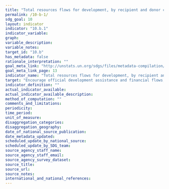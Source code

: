 ```yaml
---
title: "Total resources flows for development, by recipient and donor countries and type of flow (e.g. official development assistance, foreign direct investment and other flows)"
permalink: /10-b-1/
sdg_goal: 10
layout: indicator
indicator: "10.b.1"
indicator_variable: 
graph: 
variable_description: 
variable_notes: 
target_id: "10.b"
has_metadata: false
rationale_interpretation: ""
goal_meta_link: "http://unstats.un.org/sdgs/files/metadata-compilation/Metadata-Goal-10.pdf"
goal_meta_link_page: 13
indicator_name: "Total resources flows for development, by recipient and donor countries and type of flow (e.g. official development assistance, foreign direct investment and other flows)"
target: "Encourage official development assistance and financial flows, including foreign direct investment, to States where the need is greatest, in particular least developed countries, African countries, Small Island developing States and landlocked developing countries, in accordance with their national plans and programmes."
indicator_definition: ""
actual_indicator_available: 
actual_indicator_available_description: 
method_of_computation: ""
comments_and_limitations: 
periodicity: 
time_period: 
unit_of_measure: 
disaggregation_categories: 
disaggregation_geography: 
date_of_national_source_publication: 
date_metadata_updated: 
scheduled_update_by_national_source: 
scheduled_update_by_SDG_team: 
source_agency_staff_name: 
source_agency_staff_email: 
source_agency_survey_dataset: 
source_title: 
source_url: 
source_notes: 
international_and_national_references: 
---
```


